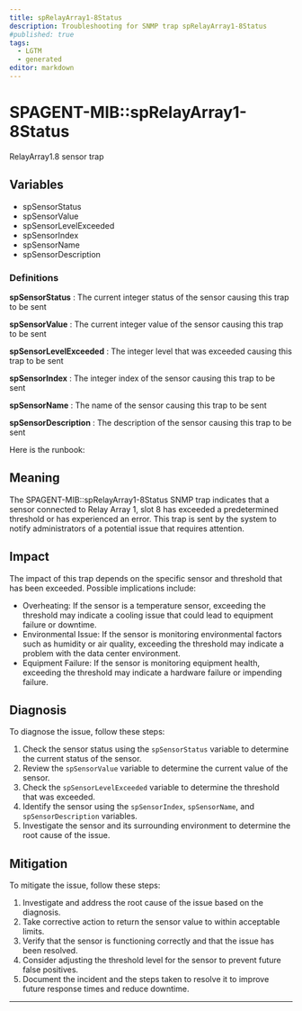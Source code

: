 ```yaml
---
title: spRelayArray1-8Status
description: Troubleshooting for SNMP trap spRelayArray1-8Status
#published: true
tags:
  - LGTM
  - generated
editor: markdown
---
```


# SPAGENT-MIB::spRelayArray1-8Status 

RelayArray1.8 sensor trap 


## Variables


  - spSensorStatus
  - spSensorValue
  - spSensorLevelExceeded
  - spSensorIndex
  - spSensorName
  - spSensorDescription 

### Definitions 


**spSensorStatus** 
: The current integer status of the sensor causing this trap to be sent 

**spSensorValue** 
: The current integer value of the sensor causing this trap to be sent 

**spSensorLevelExceeded** 
: The integer level that was exceeded causing this trap to be sent 

**spSensorIndex** 
: The integer index of the sensor causing this trap to be sent 

**spSensorName** 
: The name of the sensor causing this trap to be sent 

**spSensorDescription** 
: The description of the sensor causing this trap to be sent 


Here is the runbook:

## Meaning

The SPAGENT-MIB::spRelayArray1-8Status SNMP trap indicates that a sensor connected to Relay Array 1, slot 8 has exceeded a predetermined threshold or has experienced an error. This trap is sent by the system to notify administrators of a potential issue that requires attention.

## Impact

The impact of this trap depends on the specific sensor and threshold that has been exceeded. Possible implications include:

* Overheating: If the sensor is a temperature sensor, exceeding the threshold may indicate a cooling issue that could lead to equipment failure or downtime.
* Environmental Issue: If the sensor is monitoring environmental factors such as humidity or air quality, exceeding the threshold may indicate a problem with the data center environment.
* Equipment Failure: If the sensor is monitoring equipment health, exceeding the threshold may indicate a hardware failure or impending failure.

## Diagnosis

To diagnose the issue, follow these steps:

1. Check the sensor status using the `spSensorStatus` variable to determine the current status of the sensor.
2. Review the `spSensorValue` variable to determine the current value of the sensor.
3. Check the `spSensorLevelExceeded` variable to determine the threshold that was exceeded.
4. Identify the sensor using the `spSensorIndex`, `spSensorName`, and `spSensorDescription` variables.
5. Investigate the sensor and its surrounding environment to determine the root cause of the issue.

## Mitigation

To mitigate the issue, follow these steps:

1. Investigate and address the root cause of the issue based on the diagnosis.
2. Take corrective action to return the sensor value to within acceptable limits.
3. Verify that the sensor is functioning correctly and that the issue has been resolved.
4. Consider adjusting the threshold level for the sensor to prevent future false positives.
5. Document the incident and the steps taken to resolve it to improve future response times and reduce downtime.
---




